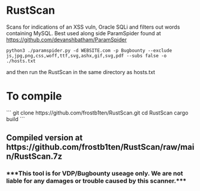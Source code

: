 # RustScan
Scans for indications of an XSS vuln, Oracle SQLi and filters out words containing MySQL. Best used along side ParamSpider found at
https://github.com/devanshbatham/ParamSpider

```
python3 ./paramspider.py -d WEBSITE.com -p Bugbounty --exclude js,jpg,png,css,woff,ttf,svg,ashx,gif,svg,pdf --subs false -o ./hosts.txt
```
and then run the RustScan in the same directory as hosts.txt


<h1>To compile</h1>
```
git clone https://github.com/frostb1ten/RustScan.git
cd RustScan
cargo build
```
<h2>Compiled version at https://github.com/frostb1ten/RustScan/raw/main/RustScan.7z</h2>


<h3>***This tool is for VDP/Bugbounty useage only. We are not liable for any damages or trouble caused by this scanner.***</h3>
